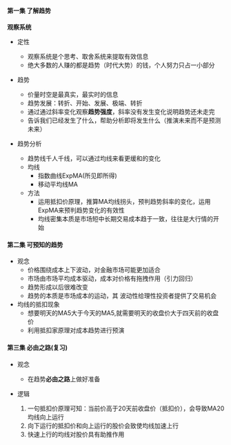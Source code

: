 #### 第一集 了解趋势

**观察系统** 

* 定性
    * 观察系统是个思考、取舍系统来提取有效信息
    * 绝大多数的人赚的都是趋势（时代大势）的钱，个人努力只占一小部分

* 趋势
    * 价量时空是最真实，最实时的信息
    * 趋势发展：转折、开始、发展、极端、转折
    * 通过通过斜率变化观察**趋势强度**，斜率没有发生变化说明趋势还未走完
    * 告诉我们已经发生了什么，帮助分析即将发生什么（推演未来而不是预测未来）

* 趋势分析
    * 趋势线千人千线，可以通过均线来看更缓和的变化
    * 均线
        * 指数曲线ExpMA(所见即所得)
        * 移动平均线MA
    * 方法
        * 运用抵扣价原理，推算MA均线拐头，预判趋势斜率的变化，运用ExpMA来预判趋势变化的有效性
        * 均线密集本质是市场短中长期交易成本趋于一致，往往是大行情的开始

#### 第二集 可预知的趋势

* 观念
    * 价格围绕成本上下波动，对金融市场可能更加适合
    * 市场由市场平均成本驱动，成本对价格有拖拽作用（引力回归）
    * 趋势形成以后很难改变
    * 趋势的本质是市场成本的运动，其 波动性给理性投资者提供了交易机会
* 均线的抵扣现象
    * 想要明天的MA5大于今天的MA5,就需要明天的收盘价大于四天前的收盘价
    * 利用抵扣家原理对成本趋势进行预演 

#### 第三集 必由之路(复习)

* 观念
    * 在趋势**必由之路**上做好准备

* 逻辑
    1. 一句抵扣价原理可知：当前价高于20天前收盘价（抵扣价），会导致MA20均线向上运行
    2. 向下运行的抵扣价和向上运行的股价会致使均线加速上行
    3. 快速上行的均线对股价具有助推作用


